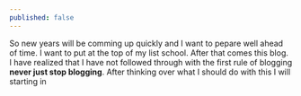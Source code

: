 ```yaml
---
published: false
---
```



So new years will be comming up quickly and I want to pepare well ahead of time. I want to put at the top of my list school. After that comes this blog. I have realized that I have not followed through with the first rule of blogging
**never just stop blogging**. After thinking over what I should do with this I will starting in 